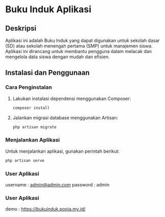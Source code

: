 # Buku Induk Aplikasi

## Deskripsi

Aplikasi ini adalah Buku Induk yang dapat digunakan untuk sekolah dasar (SD) atau sekolah menengah pertama (SMP) untuk manajemen siswa. Aplikasi ini dirancang untuk membantu pengguna dalam melacak dan mengelola data siswa dengan mudah dan efisien.

## Instalasi dan Penggunaan

### Cara Penginstalan

1. Lakukan instalasi dependensi menggunakan Composer:
    ```bash
    composer install
    ```

2. Jalankan migrasi database menggunakan Artisan:
    ```bash
    php artisan migrate
    ```

### Menjalankan Aplikasi

Untuk menjalankan aplikasi, gunakan perintah berikut:
```bash
php artisan serve
```

### User Aplikasi
username : admin@admin.com
password : admin

### User Aplikasi
demo : https://bukuinduk.pooja.my.id/
